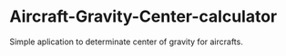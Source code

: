 # Aircraft-Gravity-Center-calculator
Simple aplication to determinate center of gravity for aircrafts.          
